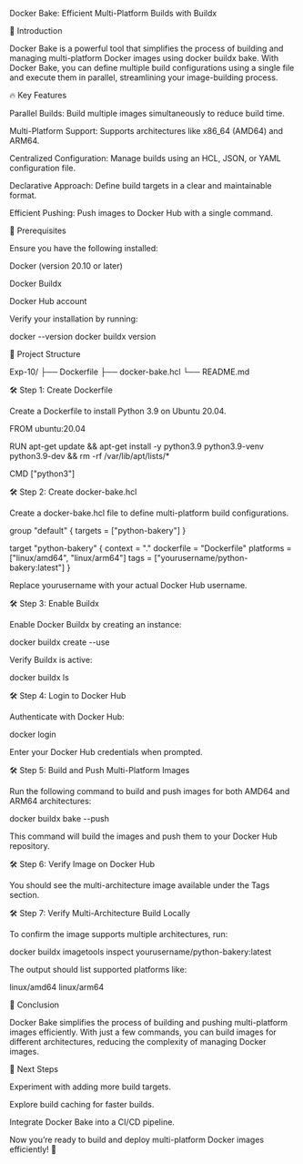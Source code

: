 Docker Bake: Efficient Multi-Platform Builds with Buildx

🚀 Introduction

Docker Bake is a powerful tool that simplifies the process of building and managing multi-platform Docker images using docker buildx bake. With Docker Bake, you can define multiple build configurations using a single file and execute them in parallel, streamlining your image-building process.

🔥 Key Features

Parallel Builds: Build multiple images simultaneously to reduce build time.

Multi-Platform Support: Supports architectures like x86_64 (AMD64) and ARM64.

Centralized Configuration: Manage builds using an HCL, JSON, or YAML configuration file.

Declarative Approach: Define build targets in a clear and maintainable format.

Efficient Pushing: Push images to Docker Hub with a single command.

📌 Prerequisites

Ensure you have the following installed:

Docker (version 20.10 or later)

Docker Buildx

Docker Hub account

Verify your installation by running:

docker --version docker buildx version

📁 Project Structure

Exp-10/ ├── Dockerfile ├── docker-bake.hcl └── README.md

🛠 Step 1: Create Dockerfile

Create a Dockerfile to install Python 3.9 on Ubuntu 20.04.

FROM ubuntu:20.04

RUN apt-get update && apt-get install -y
python3.9 python3.9-venv python3.9-dev
&& rm -rf /var/lib/apt/lists/*

CMD ["python3"]

🛠 Step 2: Create docker-bake.hcl

Create a docker-bake.hcl file to define multi-platform build configurations.

group "default" { targets = ["python-bakery"] }

target "python-bakery" { context = "." dockerfile = "Dockerfile" platforms = ["linux/amd64", "linux/arm64"] tags = ["yourusername/python-bakery:latest"] }

Replace yourusername with your actual Docker Hub username.

🛠 Step 3: Enable Buildx

Enable Docker Buildx by creating an instance:

docker buildx create --use

Verify Buildx is active:

docker buildx ls

🛠 Step 4: Login to Docker Hub

Authenticate with Docker Hub:

docker login

Enter your Docker Hub credentials when prompted.

🛠 Step 5: Build and Push Multi-Platform Images

Run the following command to build and push images for both AMD64 and ARM64 architectures:

docker buildx bake --push

This command will build the images and push them to your Docker Hub repository.

🛠 Step 6: Verify Image on Docker Hub

You should see the multi-architecture image available under the Tags section.

🛠 Step 7: Verify Multi-Architecture Build Locally

To confirm the image supports multiple architectures, run:

docker buildx imagetools inspect yourusername/python-bakery:latest

The output should list supported platforms like:

linux/amd64 linux/arm64

🎯 Conclusion

Docker Bake simplifies the process of building and pushing multi-platform images efficiently. With just a few commands, you can build images for different architectures, reducing the complexity of managing Docker images.

🚀 Next Steps

Experiment with adding more build targets.

Explore build caching for faster builds.

Integrate Docker Bake into a CI/CD pipeline.

Now you’re ready to build and deploy multi-platform Docker images efficiently! 🚀
